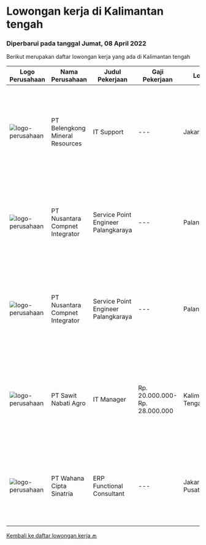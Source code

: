 
  # Lowongan kerja di Kalimantan tengah

  ### Diperbarui pada tanggal Jumat, 08 April 2022

  Berikut merupakan daftar lowongan kerja yang ada di Kalimantan tengah

  |Logo Perusahaan | Nama Perusahaan | Judul Pekerjaan | Gaji Pekerjaan | Lokasi | Deskripsi | Tanggal diunggah | Pranala |
  | -------------- | --------------- | --------------- | --------- | --------- | -------------- | ------- | ----------- |
  |![logo-perusahaan](https://image-service-cdn.seek.com.au/aea2830a6a5ef7b23f5773b025191983b5991cc9/ee4dce1061f3f616224767ad58cb2fc751b8d2dc)|PT Belengkong Mineral Resources|IT Support|---|Jakarta Raya|Kualifikasi: Pendidikan minimal S1 Teknik Komputer/Sistem Informasi/Teknik Informatika Maksimal usia 28 tahun Pengalaman minimal 2 tahun dibidang yang...|Selasa, 05 April 2022|https://www.jobstreet.co.id/id/job/it-support-3844639?token=0~cbb0f33e-8f8b-4adf-9649-2048146ade49&sectionRank=1&jobId=jobstreet-id-job-3844639|
|![logo-perusahaan](https://image-service-cdn.seek.com.au/faf1379cb2f8ff5c87162dc20c60c0d2f63dba1c/ee4dce1061f3f616224767ad58cb2fc751b8d2dc)|PT Nusantara Compnet Integrator|Service Point Engineer Palangkaraya|---|Palangkaraya|S1 Teknik Komputer, Ilmu Komputer, Teknik Informatika atau Ilmu Komputer lainnya. Memiliki pengalaman minimal 1 tahun, fresh graduate dipersilahkan...|Selasa, 05 April 2022|https://www.jobstreet.co.id/id/job/service-point-engineer-palangkaraya-3845126?token=0~cbb0f33e-8f8b-4adf-9649-2048146ade49&sectionRank=2&jobId=jobstreet-id-job-3845126|
|![logo-perusahaan](https://image-service-cdn.seek.com.au/faf1379cb2f8ff5c87162dc20c60c0d2f63dba1c/ee4dce1061f3f616224767ad58cb2fc751b8d2dc)|PT Nusantara Compnet Integrator|Service Point Engineer Palangkaraya|---|Palangkaraya|S1 Teknik Komputer, Ilmu Komputer, Teknik Informatika atau Ilmu Komputer lainnya. Memiliki pengalaman minimal 1 tahun, fresh graduate dipersilahkan...|Kamis, 31 Maret 2022|https://www.jobstreet.co.id/id/job/service-point-engineer-palangkaraya-3822616?token=0~cbb0f33e-8f8b-4adf-9649-2048146ade49&sectionRank=3&jobId=jobstreet-id-job-3822616|
|![logo-perusahaan](https://image-service-cdn.seek.com.au/47f2a2b696b96a62e28c9f982de47a7549983343/ee4dce1061f3f616224767ad58cb2fc751b8d2dc)|PT Sawit Nabati Agro|IT Manager|Rp. 20.000.000-Rp. 28.000.000|Kalimantan Tengah|Job Description : Lead &amp; monitoring timeframes for Major IT Projects including SAP System, implementation, system integration, hardware upgrades,...|Jumat, 11 Maret 2022|https://www.jobstreet.co.id/id/job/it-manager-3818168?token=0~cbb0f33e-8f8b-4adf-9649-2048146ade49&sectionRank=4&jobId=jobstreet-id-job-3818168|
|![logo-perusahaan](https://image-service-cdn.seek.com.au/d33bafa4d937481bf57567e184beddd08a2f76ea/ee4dce1061f3f616224767ad58cb2fc751b8d2dc)|PT Wahana Cipta Sinatria|ERP Functional Consultant|---|Jakarta Pusat|We are an IT Consulting company who sells ERP such as Microsoft (AX, D365, NAV), Infor, SAP, and Netsuite is looking for a functional...|Senin, 14 Maret 2022|https://www.jobstreet.co.id/id/job/erp-functional-consultant-3819399?token=0~cbb0f33e-8f8b-4adf-9649-2048146ade49&sectionRank=5&jobId=jobstreet-id-job-3819399|


  [Kembali ke daftar lowongan kerja 🔙](../README.md#daftar-lowongan-kerja)
  